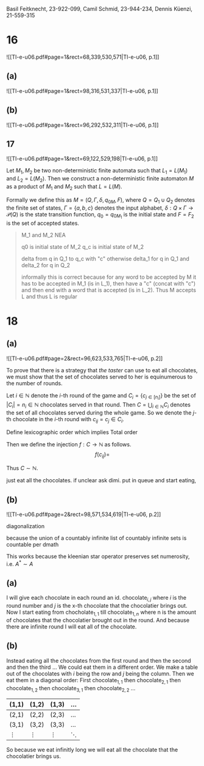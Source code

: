 
Basil Feitknecht, 23-922-099,
Camil Schmid, 23-944-234,
Dennis Küenzi, 21-559-315

# 16
![[TI-e-u06.pdf#page=1&rect=68,339,530,571|TI-e-u06, p.1]]

## (a)
![[TI-e-u06.pdf#page=1&rect=98,316,531,337|TI-e-u06, p.1]]


## (b)
![[TI-e-u06.pdf#page=1&rect=96,292,532,311|TI-e-u06, p.1]]





## 17
![[TI-e-u06.pdf#page=1&rect=69,122,529,198|TI-e-u06, p.1]]

Let $M_{1}, M_{2}$ be two non-deterministic finite automata such that $L_{1}=L(M_{1})$ and $L_{2}=L(M_{2})$. Then we construct a non-deterministic finite automaton $M$ as a product of $M_{1}$ and $M_{2}$ such that $L=L(M)$.

Formally we define this as $M=(Q,\Gamma,\delta,q_{0M},F)$, where $Q=Q_{1} \cup Q_{2}$ denotes the finite set of states, $\Gamma= \{ a,b,c \}$ denotes the input alphabet, $\delta: Q \times \Gamma \to \mathcal{P}(Q)$ is the state transition function, $q_{0}=q_{0M_{1}}$ is the initial state and $F = F_{2}$ is the set of accepted states.



> M_1 and M_2 NEA 
> 
> q0 is initial state of M_2
> q_c is initial state of M_2
> 
> delta from q in Q_1 to q_c with "c"
> otherwise delta_1 for q in Q_1
> and delta_2 for q in Q_2
> 
> informally this is correct because for any word to be accepted by M it has to be accepted in M_1 (is in L_1), then have a "c" (concat with "c") and then end with a word that is accepted (is in L_2). Thus M accepts L and thus L is regular

<div class="page-break" style="page-break-before: always;"></div>

# 18
## (a)
![[TI-e-u06.pdf#page=2&rect=96,623,533,765|TI-e-u06, p.2]]

To prove that there is a strategy that *the taster* can use to eat all chocolates, we must show that the set of chocolates served to her is equinumerous to the number of rounds.

Let $i \in \mathbb{N}$ denote the $i$-th round of the game and $C_{i}=\{ c_{j \in [n_{i}]} \}$ be the set of $|C_{i}|=n_{i} \in \mathbb{N}$ chocolates served in that round. Then $C =\bigcup_{i \in \mathbb{N}}C_{i}$ denotes the set of all chocolates served during the whole game. So we denote the $j$-th chocolate in the $i$-th round with $c_{ij}=c_{j} \in C_{i}$. 


Define lexicographic order which implies Total order 


Then we define the injection $f : C \to \mathbb{N}$ as follows.
$$
f(c_{ij}) = 
$$

Thus $C \sim \mathbb{N}$.



just eat all the chocolates. if unclear ask dimi. put in queue and start eating, 




## (b)
![[TI-e-u06.pdf#page=2&rect=98,571,534,619|TI-e-u06, p.2]]

diagonalization

because the union of a countably infinite list of countably infinite sets is countable per dmath


This works because the kleenian star operator preserves set numerosity, i.e. $A^{*} \sim A$ 




## (a)
I will give each chocolate in each round an id. chocolate$_{i,j}$ where $i$ is the round number and $j$ is the x-th chocolate that the chocolatier brings out. Now I start eating from chocholate$_{1,1}$ till chocolate$_{1,n}$ where n is the amount of chocolates that the chocolatier brought out in the round. And because there are infinite round I will eat all of the chocolate.


## (b)
Instead eating all the chocolates from the first round and then the second and then the third ...
We could eat them in a different order. We make a table out of the chocolates with $i$ being the row and $j$ being the column. Then we eat them in a diagonal order:
First chocolate$_{1,1}$ then chocolate$_{2,1}$ then chocolate$_{1,2}$ then chocolate$_{3,1}$ then chocolate$_{2,2}$ ...

| (1,1)    | (1,2)    | (1,3)    | $\dots$  |
| -------- | -------- | -------- | -------- |
| (2,1)    | (2,2)    | (2,3)    | $\dots$  |
| (3,1)    | (3,2)    | (3,3)    | $\dots$  |
| $\vdots$ | $\vdots$ | $\vdots$ | $\ddots$ |

So because we eat infinitly long we will eat all the chocolate that the chocolatier brings us.